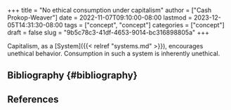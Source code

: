 +++
title = "No ethical consumption under capitalism"
author = ["Cash Prokop-Weaver"]
date = 2022-11-07T09:10:00-08:00
lastmod = 2023-12-05T14:31:30-08:00
tags = ["concept", "concept"]
categories = ["concept"]
draft = false
slug = "9b5c78c3-41df-4653-9014-bc316898805a"
+++

Capitalism, as a [System]({{< relref "systems.md" >}}), encourages unethical behavior. Consumption in such a system is inherently unethical.


## Bibliography {#bibliography}

## References

<style>.csl-entry{text-indent: -1.5em; margin-left: 1.5em;}</style><div class="csl-bib-body">
</div>
